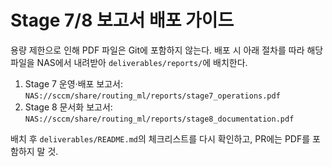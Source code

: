# Stage 7/8 보고서 배포 가이드

용량 제한으로 인해 PDF 파일은 Git에 포함하지 않는다. 배포 시 아래 절차를 따라 해당 파일을 NAS에서 내려받아 `deliverables/reports/`에 배치한다.

1. Stage 7 운영·배포 보고서: `NAS://sccm/share/routing_ml/reports/stage7_operations.pdf`
2. Stage 8 문서화 보고서: `NAS://sccm/share/routing_ml/reports/stage8_documentation.pdf`

배치 후 `deliverables/README.md`의 체크리스트를 다시 확인하고, PR에는 PDF를 포함하지 말 것.
